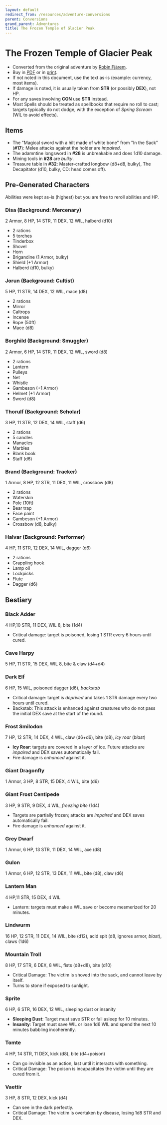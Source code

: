 ```yaml
---
layout: default
redirect_from: /resources/adventure-conversions
parent: Conversions
grand_parent: Adventures
title: The Frozen Temple of Glacier Peak
---
```


# The Frozen Temple of Glacier Peak

- Converted from the original adventure by [Robin Fjärem](https://ialath.itch.io/).
- Buy in [PDF](https://ialath.itch.io/frozen-temple-of-glacier-peak) or in [print](https://www.exaltedfuneral.com/collections/store-exclusive/products/the-frozen-temple-of-glacier-peak).
- If not noted in this document, use the text as-is (example: currency, most items).
- If damage is noted, it is usually taken from **STR** (or possibly **DEX**), not HP.
- For any saves involving **CON** use **STR** instead.
- Most Spells should be treated as spellbooks that require no roll to cast; targets typically do not dodge, with the exception of _Spring Scream_ (WIL to avoid effects).

## Items
- The "Magical sword with a hilt made of white bone" from "In the Sack" (**#17**): Melee attacks against the holder are _impaired_.
- The adamntine longsword in **#28** is unbreakable and does 1d10 damage.
- Mining tools in **#28** are _bulky_.
- Treasure table in **#32**: Master-crafted longbow (d8+d8, bulky), The Decapitator (d10, bulky, CD: head comes off).

## Pre-Generated Characters
Abilities were kept as-is (highest) but you are free to reroll abilities and HP.

### Disa (Background: Mercenary)
2 Armor, 8 HP, 14 STR, 11 DEX, 12 WIL, halberd (d10)
- 2 rations
- 5 torches
- Tinderbox
- Shovel
- Horn
- Brigandine (1 Armor, bulky)
- Shield (+1 Armor)
- Halberd (d10, bulky)

### Jorun (Background: Cultist)
5 HP, 11 STR, 14 DEX, 12 WIL, mace (d8)
- 2 rations
- Mirror
- Caltrops
- Incense
- Rope (50ft)
- Mace (d8)

### Borghild (Background: Smuggler)
2 Armor, 6 HP, 14 STR, 11 DEX, 12 WIL, sword (d8)
- 2 rations
- Lantern
- Pulleys
- Net
- Whistle
- Gambeson (+1 Armor)
- Helmet (+1 Armor)
- Sword (d8)

### Thorulf (Background: Scholar)
3 HP, 11 STR, 12 DEX, 14 WIL, staff (d6)
- 2 rations
- 5 candles
- Manacles
- Marbles
- Blank book
- Staff (d6)

### Brand (Background: Tracker)
1 Armor, 8 HP, 12 STR, 11 DEX, 11 WIL, crossbow (d8)
- 2 rations
- Waterskin
- Pole (10ft)
- Bear trap
- Face paint
- Gambeson (+1 Armor)
- Crossbow (d8, bulky)

### Halvar (Background: Performer)
4 HP, 11 STR, 12 DEX, 14 WIL, dagger (d6)
- 2 rations
- Grappling hook
- Lamp oil
- Lockpicks
- Flute
- Dagger (d6)

## Bestiary
### Black Adder
4 HP,10 STR, 11 DEX, WIL 8, bite (1d4)
- Critical damage: target is poisoned, losing 1 STR every 6 hours until cured.  

### Cave Harpy
5 HP, 11 STR, 15 DEX, WIL 8, bite & claw (d4+d4)

### Dark Elf
6 HP, 15 WIL, poisoned dagger (d6), _backstab_
- Critical damage: target is _deprived_ and takes 1 STR damage every two hours until cured.
- Backstab: This attack is enhanced against creatures who do not pass the initial DEX save at the start of the round.

### Frost Smilodon
7 HP, 12 STR, 14 DEX, 4 WIL, claw (d6+d6), bite (d8), _icy roar_ (_blast_)
- **Icy Roar**: targets are covered in a layer of ice. Future attacks are _impaired_ and DEX saves automatically fail.
- Fire damage is _enhanced_ against it.

### Giant Dragonfly
1 Armor, 3 HP, 8 STR, 15 DEX, 4 WIL, bite (d6)

### Giant Frost Centipede
3 HP, 9 STR, 9 DEX, 4 WIL, _freezing bite_ (1d4)
- Targets are partially frozen; attacks are _impaired_ and DEX saves automatically fail.
- Fire damage is _enhanced_ against it.

### Grey Dwarf
1 Armor, 6 HP, 13 STR, 11 DEX, 14 WIL, axe (d8)

### Gulon
1 Armor, 6 HP, 12 STR, 13 DEX, 11 WIL, bite (d8), claw (d6)

### Lantern Man
4 HP,11 STR, 15 DEX, 4 WIL
- Lantern: targets must make a WIL save or become mesmerized for 20 minutes.   

### Lindwurm
16 HP, 12 STR, 11 DEX, 14 WIL, bite (d12), acid spit (d8, ignores armor, _blast_), claws (1d6)

### Mountain Troll
8 HP, 17 STR, 6 DEX, 8 WIL, fists (d8+d8), bite (d10)
- Critical Damage: The victim is shoved into the sack, and cannot leave by itself.
- Turns to stone if exposed to sunlight.

### Sprite
6 HP, 6 STR, 16 DEX, 12 WIL, sleeping dust or insanity
- **Sleeping Dust**: Target must save STR or fall asleep for 10 minutes.
- **Insanity**: Target must save WIL or lose 1d6 WIL and spend the next 10 minutes babbling incoherently.

### Tomte
4 HP, 14 STR, 11 DEX, kick (d8), bite (d4+poison)
- Can go invisible as an action, last until it interacts with something.
- Critical Damage: The poison is incapacitates the victim until they are cured from it.

### Vaettir
3 HP, 8 STR, 12 DEX, kick (d4)
- Can see in the dark perfectly.
- Critical Damage: The victim is overtaken by disease, losing 1d8 STR and DEX.
